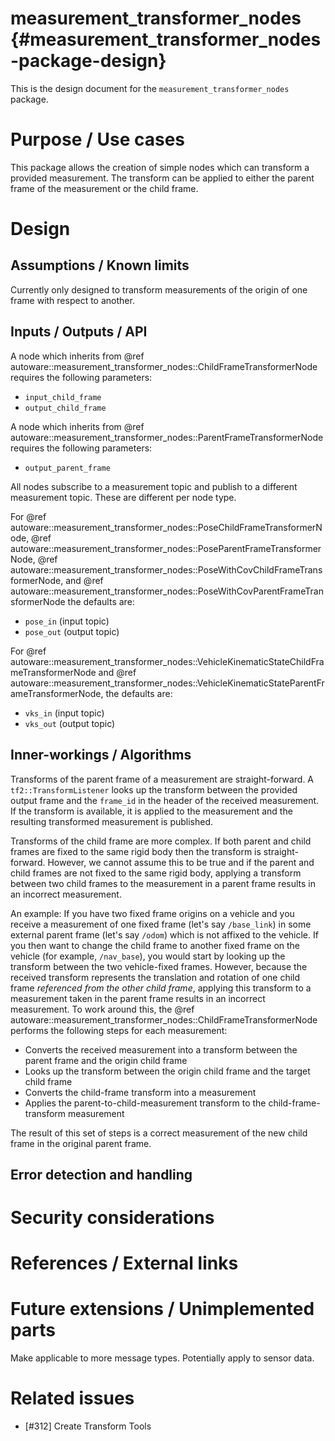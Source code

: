 measurement_transformer_nodes {#measurement_transformer_nodes-package-design}
===========

This is the design document for the `measurement_transformer_nodes` package.


# Purpose / Use cases
This package allows the creation of simple nodes which can transform a provided measurement.
The transform can be applied to either the parent frame of the measurement or the child frame.

# Design

## Assumptions / Known limits
Currently only designed to transform measurements of the origin of one frame with respect to another.

## Inputs / Outputs / API
A node which inherits from @ref autoware::measurement_transformer_nodes::ChildFrameTransformerNode requires the following parameters:

- `input_child_frame`
- `output_child_frame`

A node which inherits from @ref autoware::measurement_transformer_nodes::ParentFrameTransformerNode requires the following parameters:

- `output_parent_frame`

All nodes subscribe to a measurement topic and publish to a different measurement topic. These
are different per node type.

For @ref autoware::measurement_transformer_nodes::PoseChildFrameTransformerNode,
@ref autoware::measurement_transformer_nodes::PoseParentFrameTransformerNode,
@ref autoware::measurement_transformer_nodes::PoseWithCovChildFrameTransformerNode, and
@ref autoware::measurement_transformer_nodes::PoseWithCovParentFrameTransformerNode the defaults are:

- `pose_in` (input topic)
- `pose_out` (output topic)

For @ref autoware::measurement_transformer_nodes::VehicleKinematicStateChildFrameTransformerNode and
@ref autoware::measurement_transformer_nodes::VehicleKinematicStateParentFrameTransformerNode, the defaults are:

- `vks_in` (input topic)
- `vks_out` (output topic)

## Inner-workings / Algorithms
Transforms of the parent frame of a measurement are straight-forward.
A `tf2::TransformListener` looks up the transform between the provided output frame and the
`frame_id` in the header of the received measurement. If the transform is available, it is
applied to the measurement and the resulting transformed measurement is published.

Transforms of the child frame are more complex. If both parent and child frames are fixed to
the same rigid body then the transform is straight-forward. However, we cannot assume this to
be true and if the parent and child frames are not fixed to the same rigid body, applying a
transform between two child frames to the measurement in a parent frame results in an incorrect
measurement.

An example: If you have two fixed frame origins on a vehicle and you receive a measurement of
one fixed frame (let's say `/base_link`) in some external parent frame (let's say `/odom`) which is
not affixed to the vehicle. If you then want to change the child frame to another fixed frame
on the vehicle (for example, `/nav_base`), you would start by looking up the transform between
the two vehicle-fixed frames. However, because the received transform represents the translation
and rotation of one child frame *referenced from the other child frame*, applying this transform
to a measurement taken in the parent frame results in an incorrect measurement. To work around
this, the @ref autoware::measurement_transformer_nodes::ChildFrameTransformerNode performs the following steps for each measurement:

- Converts the received measurement into a transform between the parent frame and the
  origin child frame
- Looks up the transform between the origin child frame and the target child frame
- Converts the child-frame transform into a measurement
- Applies the parent-to-child-measurement transform to the child-frame-transform measurement

The result of this set of steps is a correct measurement of the new child frame in the original
parent frame.


## Error detection and handling
<!-- Required -->


# Security considerations
<!-- Required -->
<!-- Things to consider:
- Spoofing (How do you check for and handle fake input?)
- Tampering (How do you check for and handle tampered input?)
- Repudiation (How are you affected by the actions of external actors?).
- Information Disclosure (Can data leak?).
- Denial of Service (How do you handle spamming?).
- Elevation of Privilege (Do you need to change permission levels during execution?) -->


# References / External links
<!-- Optional -->


# Future extensions / Unimplemented parts
Make applicable to more message types. Potentially apply to sensor data.


# Related issues
- [#312] Create Transform Tools

